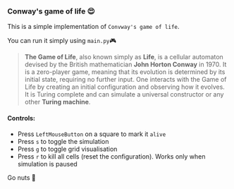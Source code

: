 ### Conway's game of life :heart_eyes:
This is a simple implementation of `Convway's game of life`.

You can run it simply using `main.py`:video_game:
> **The Game of Life**, also known simply as **Life**, is a cellular automaton devised by the British mathematician **John Horton Conway** in 1970. It is a zero-player game, meaning that its evolution is determined by its initial state, requiring no further input. One interacts with the Game of Life by creating an initial configuration and observing how it evolves. It is Turing complete and can simulate a universal constructor or any other **Turing machine**.

#### **Controls:**
- Press `LeftMouseButton` on a square to mark it `alive`
- Press `s` to toggle the simulation
- Press `g` to toggle grid visualisation
- Press `r` to kill all cells (reset the configuration). Works only when simulation is paused

Go nuts :chestnut:
